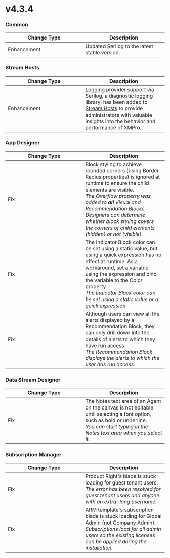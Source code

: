# v4.3.4

### Common

<table><thead><tr><th width="229">Change Type</th><th>Description</th></tr></thead><tbody><tr><td>Enhancement</td><td>Updated Serilog to the latest stable version. </td></tr></tbody></table>

### Stream Hosts

<table><thead><tr><th width="229">Change Type</th><th>Description</th></tr></thead><tbody><tr><td>Enhancement</td><td><a href="../../installation/3.-complete-installation/configure-logging-optional.md">Logging</a> provider support via Serilog, a diagnostic logging library, has been added to <a href="../../installation/3.-complete-installation/configure-logging-optional.md#stream-hosts">Stream Hosts</a> to provide administrators with valuable insights into the behavior and performance of XMPro.</td></tr></tbody></table>

### App Designer

<table><thead><tr><th width="229">Change Type</th><th>Description</th></tr></thead><tbody><tr><td>Fix</td><td>Block styling to achieve rounded corners (using Border Radius properties) is ignored at runtime to ensure the child elements are visible.<br><em>The Overflow property was added to <strong>all</strong> Visual and Recommendation Blocks. Designers can determine whether block styling covers the corners of child elements (hidden) or not (visible).</em></td></tr><tr><td>Fix</td><td>The Indicator Block color can be set using a static value, but using a quick expression has no effect at runtime. As a workaround, set a variable using the expression and bind the variable to the Color property.<br><em>The Indicator Block color can be set using a static value or a quick expression.</em></td></tr><tr><td>Fix</td><td>Although users can view all the alerts displayed by a Recommendation Block, they can only drill down into the details of alerts to which they have run access.<br><em>The Recommendation Block displays the alerts to which the user has run access.</em> </td></tr></tbody></table>

### Data Stream Designer

<table><thead><tr><th width="229">Change Type</th><th>Description</th></tr></thead><tbody><tr><td>Fix</td><td>The Notes text area of an Agent on the canvas is not editable until selecting a font option, such as bold or underline.<br><em>You can start typing in the Notes text area when you select it.</em></td></tr></tbody></table>

### Subscription Manager

<table><thead><tr><th width="229">Change Type</th><th>Description</th></tr></thead><tbody><tr><td>Fix</td><td>Product Right's blade is stuck loading for guest tenant users. <br><em>The error has been resolved for guest tenant users and anyone with an extra-long username.</em></td></tr><tr><td>Fix</td><td>ARM template's subscription blade is stuck loading for Global Admin (not Company Admin). <br><em>Subscriptions load for all admin users so the existing licenses can be applied during the installation.</em></td></tr></tbody></table>
